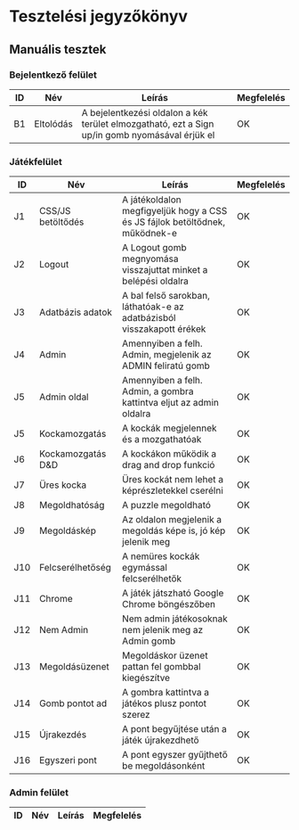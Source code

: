 # Tesztelési jegyzőkönyv

## Manuális tesztek

### Bejelentkező felület
| ID | Név | Leírás | Megfelelés
| ----------- | ----------- | ----------- | ----------- |
| B1 | Eltolódás | A bejelentkezési oldalon a kék terület elmozgatható, ezt a Sign up/in gomb nyomásával érjük el | OK |

### Játékfelület
 ID | Név | Leírás | Megfelelés
| ----------- | ----------- | ----------- | ----------- |
| J1 | CSS/JS betöltődés | A játékoldalon megfigyeljük hogy a CSS és JS fájlok betöltődnek, működnek-e | OK |
| J2 | Logout | A Logout gomb megnyomása visszajuttat minket a belépési oldalra | OK |
| J3 | Adatbázis adatok | A bal felső sarokban, láthatóak-e az adatbázisból visszakapott érékek | OK |
| J4 | Admin | Amennyiben a felh. Admin, megjelenik az ADMIN feliratú gomb | OK |
| J5 | Admin oldal | Amennyiben a felh. Admin, a gombra kattintva eljut az admin oldalra | OK |
| J5 | Kockamozgatás | A kockák megjelennek és a mozgathatóak  | OK |
| J6 | Kockamozgatás D&D | A kockákon működik a drag and drop funkció  | OK |
| J7 | Üres kocka | Üres kockát nem lehet a képrészletekkel cserélni  | OK |
| J8 | Megoldhatóság | A puzzle megoldható| OK |
| J9 | Megoldáskép | Az oldalon megjelenik a megoldás képe is, jó kép jelenik meg  | OK |
| J10 | Felcserélhetőség | A nemüres kockák egymással felcserélhetők | OK |
| J11 | Chrome | A játék játszható Google Chrome böngészőben | OK |
| J12 | Nem Admin | Nem admin játékosoknak nem jelenik meg az Admin gomb | OK |
| J13 | Megoldásüzenet |Megoldáskor üzenet pattan fel gombbal kiegészítve | OK |
| J14 | Gomb pontot ad | A gombra kattintva a játékos plusz pontot szerez | OK |
| J15 | Újrakezdés | A pont begyűjtése után a játék újrakezdhető | OK |
| J16 | Egyszeri pont | A pont egyszer gyűjthető be megoldásonként | OK |




### Admin felület
 ID | Név | Leírás | Megfelelés
| ----------- | ----------- | ----------- | ----------- |



